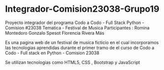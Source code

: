 # Integrador-Comision23038-Grupo19
Proyecto integrador del programa Codo a Codo - Full Stack Python - Comision #23038
Tematica - Festival de Musica 
Participantes : Romina Montedoro
                Gonzalo Spesot
                Florencia Rivera Más
                
                
 Es una pagina web de un festival de musica ficticio en el cual incorporamos las tecnologias aprendidas durante el primer 
 tramo de el curso de Codo a Codo - Full stack en Python - Comision 23038 
  
  Se utilizan tecnologias como HTML5, CSS , Bootstrap y JavaScript
                
